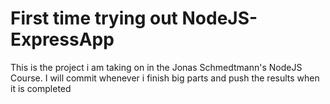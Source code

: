 # First time trying out NodeJS-ExpressApp

This is the project i am taking on in the Jonas Schmedtmann's NodeJS Course. I will commit whenever i finish big parts and push the results when it is completed
